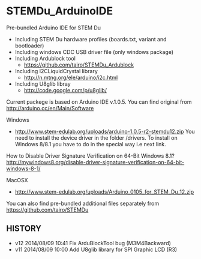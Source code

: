 STEMDu_ArduinoIDE
=================

Pre-bundled Arduino IDE for STEM Du
- Including STEM Du hardware profiles (boards.txt, variant and bootloader)
- Including windows CDC USB driver file (only windows package)
- Including Ardublock tool
  - https://github.com/tairo/STEMDu_Ardublock
- Including I2CLiquidCrystal library
  - http://n.mtng.org/ele/arduino/i2c.html
- Including U8glib libray
  - http://code.google.com/p/u8glib/

Current packege is based on Arduino IDE v.1.0.5. You can find original from http://arduino.cc/en/Main/Software

Windows
* http://www.stem-edulab.org/uploads/arduino-1.0.5-r2-stemdu12.zip 
You need to install the device driver in the folder /drivers. To install on Windows 8/8.1 you have to do in the special way i.e next link.

How to Disable Driver Signature Verification on 64-Bit Windows 8.1?
http://mywindows8.org/disable-driver-signature-verification-on-64-bit-windows-8-1/

MacOSX
* http://www.stem-edulab.org/uploads/Arduino_0105_for_STEM_Du_12.zip

You can also find pre-bundled additional files separately from https://github.com/tairo/STEMDu

HISTORY
-------
- v12 2014/08/09 10:41 Fix ArduBlockTool bug (M3M4Backward)
- v11 2014/08/09 10:00 Add U8glib library for SPI Graphic LCD (R3)

